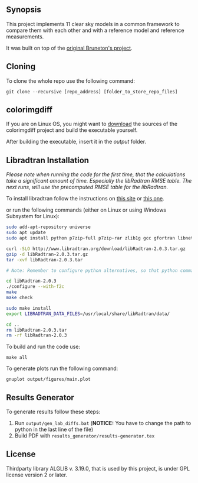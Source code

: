 ## Synopsis

This project implements 11 clear sky models in a common framework to compare
them with each other and with a reference model and reference measurements.

It was built on top of the [original Bruneton's project](https://github.com/ebruneton/clear-sky-models).

## Cloning
To clone the whole repo use the following command:

```
git clone --recursive [repo_address] [folder_to_store_repo_files]
```

## colorimgdiff
If you are on Linux OS, you might want to [download](https://github.com/Shot511/colorimgdiff) the sources of the colorimgdiff project and build the executable yourself.

After building the executable, insert it in the _output_ folder.

## Libradtran Installation
_Please note when running the code for the first time, that the calculations take a significant amount of time. Especially the libRadtran RMSE table. The next runs, will use the precomputed RMSE table for the libRadtran._

To install libradtran follow the instructions on [this site](http://web.archive.org/web/20180614161856/http://www.inperfectsilence.org/getting-libradtran-up-and-running-on-a-mac/) or [this one](https://www.meteo-blog.net/2013-09/installing-libradtran-on-macbook-air-mountain-lion/).

or run the following commands (either on Linux or using Windows Subsystem for Linux):

```bash
sudo add-apt-repository universe
sudo apt update
sudo apt install python p7zip-full p7zip-rar zlib1g gcc gfortran libnetcdf-dev libnetcdff-dev libgsl23 libgmp3-dev curl perl flex gawk f2c libglm-dev gnuplot libgsl-dev

curl -SLO http://www.libradtran.org/download/libRadtran-2.0.3.tar.gz
gzip -d libRadtran-2.0.3.tar.gz
tar -xvf libRadtran-2.0.3.tar

# Note: Remember to configure python alternatives, so that python command is recognized by the system: https://www.vultr.com/docs/how-to-install-python-2-on-ubuntu-20-04

cd libRadtran-2.0.3
./configure --with-f2c
make
make check

sudo make install
export LIBRADTRAN_DATA_FILES=/usr/local/share/libRadtran/data/

cd ..
rm libRadtran-2.0.3.tar
rm -rf libRadtran-2.0.3
```

To build and run the code use:
```
make all
```

To generate plots run the following command:
```
gnuplot output/figures/main.plot
```

## Results Generator
To generate results follow these steps:
1) Run ```output/gen_lab_diffs.bat``` (**NOTICE:** You have to change the path to python in the last line of the file)
2) Build PDF with ```results_generator/results-generator.tex```
   
## License
Thirdparty library ALGLIB v. 3.19.0, that is used by this project, is under GPL license version 2 or later.
